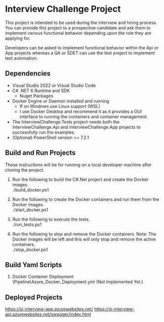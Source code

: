 # Interview Challenge Project

This project is intended to be used during the interview and hiring process. You can provide this project to a prospective candidate and
ask them to implement various functional behavior depending upon the role they are applying for.

Developers can be asked to implement functional behavior within the Api or App projects whereas a QA or SDET can use the test project
to implement test automation.

## Dependencies

* Visual Studio 2022 or Visual Studio Code
* C# .NET 6 Runtime and SDK
  * Nuget Packages
* Docker Engine or Daemon installed and running
  * If on Windows use Linux support (WSL)
  * I use Docker Desktop and recommend it as it provides a GUI interface to running the containers and container management.
* The InterviewChallenge.Tests project needs both the InterviewChallenge.Api and InterviewChallenge.App projects to successfully run the examples.
* (Optional) PowerShell version >= 7.2.1

## Build and Run Projects

These instructions will be for running on a local developer machine after cloning the project.

1. Run the following to build the C#.Net project and create the Docker images.</br>
./build_docker.ps1

2. Run the following to create the Docker containers and run them from the Docker images.</br>
./start_docker.ps1

3. Run the following to execute the tests.</br>
./run_tests.ps1

4. Run the following to stop and remove the Docker containers. Note: The Docker images will be left and this will only stop and remove the active containers.</br>
./stop_docker.ps1

## Build Yaml Scripts

1. Docker Container Deployment</br>
\Pipeline\Azure_Docker_Deployment.yml (Not Implemented Yet.)

## Deployed Projects

https://si-interview-app.azurewebsites.net/
https://si-interview-api.azurewebsites.net/swagger/index.html
